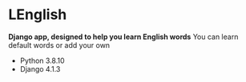 
# LEnglish

**Django app, designed to help you learn English words**
You can learn default words or add your own

* Python 3.8.10
* Django 4.1.3

